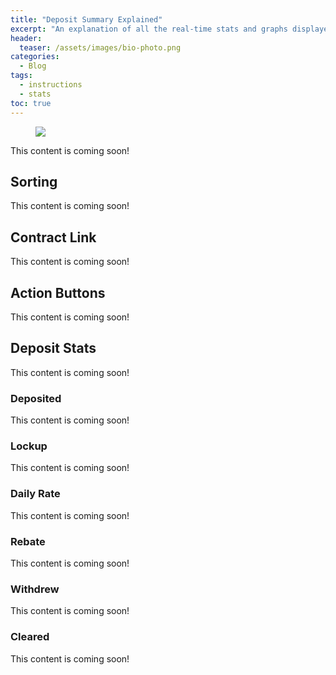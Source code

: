 ```yaml
---
title: "Deposit Summary Explained"
excerpt: "An explanation of all the real-time stats and graphs displayed in the ponziFarm deposit summary panel."
header:
  teaser: /assets/images/bio-photo.png
categories:
  - Blog
tags:
  - instructions
  - stats
toc: true
---
```


<figure class="align-left" style="margin-top: 10px; margin-bottom: 10px; width: 150px;">
    <img src="{{ site.url }}{{ site.baseurl }}/assets/images/bio-photo.png">
</figure>

This content is coming soon!

## Sorting

This content is coming soon!

## Contract Link

This content is coming soon!

## Action Buttons

This content is coming soon!

## Deposit Stats

This content is coming soon!

### Deposited

This content is coming soon!

### Lockup

This content is coming soon!

### Daily Rate

This content is coming soon!

### Rebate

This content is coming soon!

### Withdrew

This content is coming soon!

### Cleared

This content is coming soon!
